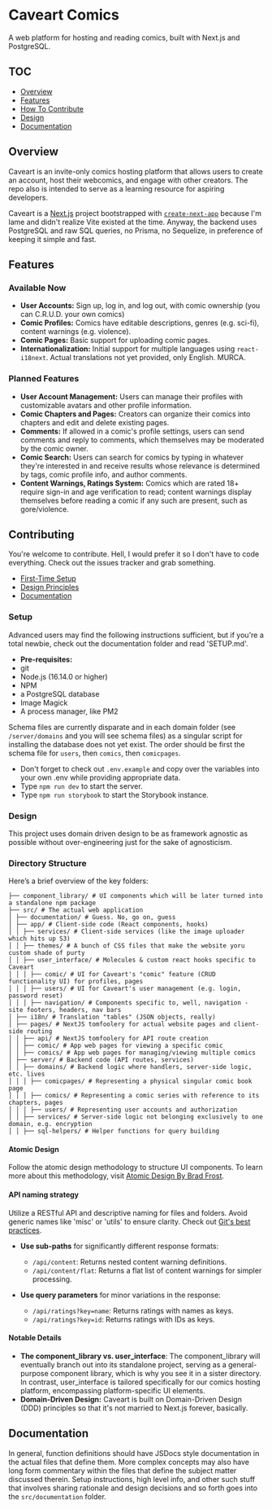 # Caveart Comics

A web platform for hosting and reading comics, built with Next.js and PostgreSQL.

## TOC 

- [Overview](#overview)
- [Features](#features)
- [How To Contribute](#contributing)
- [Design](#design)
- [Documentation](#documentation)

## Overview
Caveart is an invite-only comics hosting platform that allows users to create an account, host their webcomics, and engage with other creators. The repo also is intended to serve as a learning resource for aspiring developers.

Caveart is a [Next.js](https://nextjs.org/) project bootstrapped with [`create-next-app`](https://github.com/vercel/next.js/tree/canary/packages/create-next-app) because I'm lame and didn't realize Vite existed at the time.  Anyway, the backend uses PostgreSQL and raw SQL queries, no Prisma, no Sequelize, in preference of keeping it simple and fast. 

## Features

### Available Now
- **User Accounts:** Sign up, log in, and log out, with comic ownership (you can C.R.U.D. your own comics)
- **Comic Profiles:** Comics have editable descriptions, genres (e.g. sci-fi), content warnings (e.g. violence).
- **Comic Pages:** Basic support for uploading comic pages.
- **Internationalization:** Initial support for multiple languages using `react-i18next`.  Actual translations not yet provided, only English. MURCA. 

### Planned Features

- **User Account Management:** Users can manage their profiles with customizable avatars and other profile information. 
- **Comic Chapters and Pages:** Creators can organize their comics into chapters and edit and delete existing pages.
- **Comments:** If allowed in a comic's profile settings, users can send comments and reply to comments, which themselves may be moderated by the comic owner. 
- **Comic Search:** Users can search for comics by typing in whatever they're interested in and receive results whose relevance is determined by tags, comic profile info, and author comments. 
- **Content Warnings, Ratings System:**  Comics which are rated 18+ require sign-in and age verification to read; content warnings display themselves before reading a comic if any such are present, such as gore/violence.

## Contributing

You're welcome to contribute. Hell, I would prefer it so I don't have to code everything.  Check out the issues tracker and grab something. 

- [First-Time Setup](#setup)
- [Design Principles](#design)
- [Documentation](#documentation)

### Setup
Advanced users may find the following instructions sufficient, but if you're a total newbie, check out the documentation folder and read 'SETUP.md'. 

- **Pre-requisites:**
- git
- Node.js (16.14.0 or higher)
- NPM
- a PostgreSQL database 
- Image Magick
- A process manager, like PM2 

Schema files are currently disparate and in each domain folder (see `/server/domains` and you will see schema files) as a singular script for installing the database does not yet exist.  The order should be first the schema file for `users`, then `comics`, then `comicpages`.

- Don't forget to check out `.env.example` and copy over the variables into your own .env while providing appropriate data.
- Type `npm run dev` to start the server.
- Type `npm run storybook` to start the Storybook instance.

### Design
This project uses domain driven design to be as framework agnostic as possible without over-engineering just for the sake of agnosticism.

### Directory Structure
Here’s a brief overview of the key folders:
```
├── component_library/ # UI components which will be later turned into a standalone npm package
├── src/ # The actual web application
│ ├── documentation/ # Guess. No, go on, guess
│ ├── app/ # Client-side code (React components, hooks) 
│ │ ├── services/ # Client-side services (like the image uploader which hits up S3) 
│ │ ├── themes/ # A bunch of CSS files that make the website yoru custom shade of purty
│ │ ├── user_interface/ # Molecules & custom react hooks specific to Caveart 
│ │ │ ├── comic/ # UI for Caveart's "comic" feature (CRUD functionality UI) for profiles, pages
│ │ │ ├── users/ # UI for Caveart's user management (e.g. login, password reset)
│ │ │ ├── navigation/ # Components specific to, well, navigation - site footers, headers, nav bars
│ ├── i18n/ # Translation "tables" (JSON objects, really)
│ ├── pages/ # NextJS tomfoolery for actual website pages and client-side routing 
│ │ ├── api/ # NextJS tomfoolery for API route creation
│ │ ├── comic/ # App web pages for viewing a specific comic
│ │ ├── comics/ # App web pages for managing/viewing multiple comics
│ ├── server/ # Backend code (API routes, services)
│ │ ├── domains/ # Backend logic where handlers, server-side logic, etc. lives
│ │ │ ├── comicpages/ # Representing a physical singular comic book page
│ │ │ ├── comics/ # Representing a comic series with reference to its chapters, pages
│ │ │ ├── users/ # Representing user accounts and authorization
│ │ ├── services/ # Server-side logic not belonging exclusively to one domain, e.g. encryption
│ │ ├── sql-helpers/ # Helper functions for query building 
```
#### Atomic Design
Follow the atomic design methodology to structure UI components. To learn more about this methodology, visit [Atomic Design By Brad Frost](https://atomicdesign.bradfrost.com). 

#### API naming strategy
Utilize a RESTful API and descriptive naming for files and folders. Avoid generic names like 'misc' or 'utils' to ensure clarity. Check out [Git's best practices](https://www.freecodecamp.org/news/how-to-use-git-best-practices-for-beginners/#:~:text=To%20get%20the%20most%20out,pull%20requests%20for%20code%20reviews.).

- **Use sub-paths** for significantly different response formats:
  - `/api/content`: Returns nested content warning definitions.
  - `/api/content/flat`: Returns a flat list of content warnings for simpler processing.

- **Use query parameters** for minor variations in the response:
  - `/api/ratings?key=name`: Returns ratings with names as keys.
  - `/api/ratings?key=id`: Returns ratings with IDs as keys.

#### Notable Details 
* **The component_library vs. user_interface**: The component_library will eventually branch out into its standalone project, serving as a general-purpose component library, which is why you see it in a sister directory.  In contrast, user_interface is tailored specifically for our comics hosting platform, encompassing platform-specific UI elements.
* **Domain-Driven Design:** Caveart is built on Domain-Driven Design (DDD) principles so that it's not married to Next.js forever, basically. 

## Documentation
In general, function definitions should have JSDocs style documentation in the actual files that define them.  More complex concepts may also have long form commentary within the files that define the subject matter discussed therein.   Setup instructions, high level info, and other such stuff that involves sharing rationale and design decisions and so forth goes into the `src/documentation` folder.
